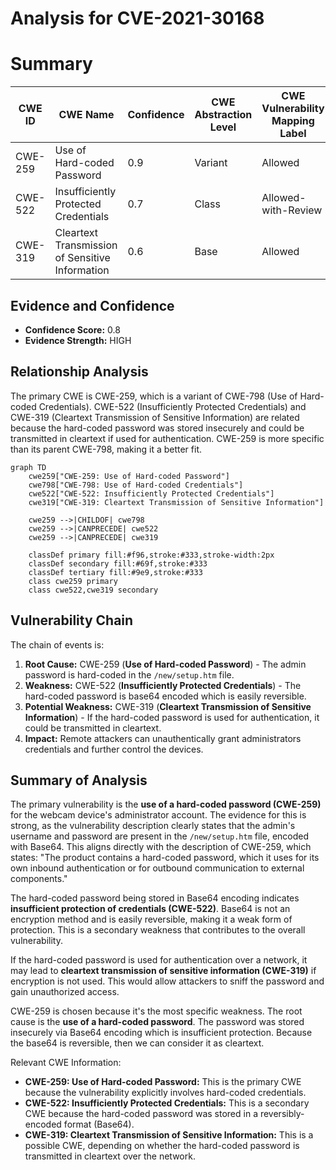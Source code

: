 # Analysis for CVE-2021-30168

# Summary
| CWE ID | CWE Name | Confidence | CWE Abstraction Level | CWE Vulnerability Mapping Label | CWE-Vulnerability Mapping Notes |
|---|---|---|---|---|---|
| CWE-259 | Use of Hard-coded Password | 0.9 | Variant | Allowed | Primary CWE |
| CWE-522 | Insufficiently Protected Credentials | 0.7 | Class | Allowed-with-Review | Secondary Candidate |
| CWE-319 | Cleartext Transmission of Sensitive Information | 0.6 | Base | Allowed | Secondary Candidate |

## Evidence and Confidence

*   **Confidence Score:** 0.8
*   **Evidence Strength:** HIGH

## Relationship Analysis
The primary CWE is CWE-259, which is a variant of CWE-798 (Use of Hard-coded Credentials). CWE-522 (Insufficiently Protected Credentials) and CWE-319 (Cleartext Transmission of Sensitive Information) are related because the hard-coded password was stored insecurely and could be transmitted in cleartext if used for authentication. CWE-259 is more specific than its parent CWE-798, making it a better fit.

```mermaid
graph TD
    cwe259["CWE-259: Use of Hard-coded Password"]
    cwe798["CWE-798: Use of Hard-coded Credentials"]
    cwe522["CWE-522: Insufficiently Protected Credentials"]
    cwe319["CWE-319: Cleartext Transmission of Sensitive Information"]
    
    cwe259 -->|CHILDOF| cwe798
    cwe259 -->|CANPRECEDE| cwe522
    cwe259 -->|CANPRECEDE| cwe319
    
    classDef primary fill:#f96,stroke:#333,stroke-width:2px
    classDef secondary fill:#69f,stroke:#333
    classDef tertiary fill:#9e9,stroke:#333
    class cwe259 primary
    class cwe522,cwe319 secondary
```

## Vulnerability Chain
The chain of events is:
1.  **Root Cause:** CWE-259 (**Use of Hard-coded Password**) - The admin password is hard-coded in the `/new/setup.htm` file.
2.  **Weakness:** CWE-522 (**Insufficiently Protected Credentials**) - The hard-coded password is base64 encoded which is easily reversible.
3.  **Potential Weakness:** CWE-319 (**Cleartext Transmission of Sensitive Information**) - If the hard-coded password is used for authentication, it could be transmitted in cleartext.
4.  **Impact:** Remote attackers can unauthentically grant administrators credentials and further control the devices.

## Summary of Analysis
The primary vulnerability is the **use of a hard-coded password (CWE-259)** for the webcam device's administrator account. The evidence for this is strong, as the vulnerability description clearly states that the admin's username and password are present in the `/new/setup.htm` file, encoded with Base64. This aligns directly with the description of CWE-259, which states: "The product contains a hard-coded password, which it uses for its own inbound authentication or for outbound communication to external components."

The hard-coded password being stored in Base64 encoding indicates **insufficient protection of credentials (CWE-522)**. Base64 is not an encryption method and is easily reversible, making it a weak form of protection. This is a secondary weakness that contributes to the overall vulnerability.

If the hard-coded password is used for authentication over a network, it may lead to **cleartext transmission of sensitive information (CWE-319)** if encryption is not used. This would allow attackers to sniff the password and gain unauthorized access.

CWE-259 is chosen because it's the most specific weakness. The root cause is the **use of a hard-coded password**. The password was stored insecurely via Base64 encoding which is insufficient protection. Because the base64 is reversible, then we can consider it as cleartext. 

Relevant CWE Information:
- **CWE-259: Use of Hard-coded Password:** This is the primary CWE because the vulnerability explicitly involves hard-coded credentials.
- **CWE-522: Insufficiently Protected Credentials:** This is a secondary CWE because the hard-coded password was stored in a reversibly-encoded format (Base64).
- **CWE-319: Cleartext Transmission of Sensitive Information:** This is a possible CWE, depending on whether the hard-coded password is transmitted in cleartext over the network.